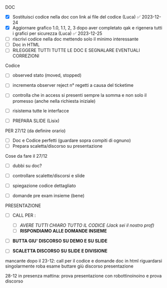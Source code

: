 DOC
- [x] Sostituisci codice nella doc con link ai file del codice (Luca) ✅ 2023-12-24
- [x] Aggiornare grafico 1.0, 1.1, 2, 3 dopo aver completato qak e rigenera tutti i grafici per sicurezza (Luca) ✅ 2023-12-25
- [ ] riscrivi codice nella doc mettendo solo il minimo interessante
- [ ] Doc in HTML
- [ ] RILEGGERE TUTTI TUTTE LE DOC E SEGNALARE EVENTUALI CORREZIONI

Codice
- [ ] observed stato (moved, stopped)
- [ ] incrementa observer reject n° regetti a causa del ticketime
- [ ] controlla che in access si presenti sempre la somma e non solo il promesso (anche nella richiesta iniziale)
- [ ] risistema tutte le interfacce


 - [ ] PREPARA SLIDE (Lisix)

PER 27/12 (da definire orario)
 - [ ] Doc e Codice perfetti (guardare sopra compiti di ognuno)
 - [ ] Prepara scaletta/discorso su presentazione

Cose da fare il 27/12
 - [ ] dubbi su doc?
 - [ ] controllare scalette/discorsi e slide
 - [ ] spiegazione codice dettagliato 
 - [ ] domande pre exam insieme (bene)


PRESENTAZIONE
- [ ] CALL PER : 
	- [ ] *AVERE TUTTI CHIARO TUTTO IL CODICE (Jack sei il nostro prof)*
	- [ ] **RISPONDIAMO ALLE DOMANDE INSIEME**
- [ ] **BUTTA GIU' DISCORSO SU DEMO E SU SLIDE**
- [ ] **SCALETTA DISCORSO SU SLIDE E DIVISIONE**


mancante dopo il 23-12: 
call per il codice e domande
doc in html
riguardarsi singolarmente roba esame
buttare giù discorso presentazione

28-12 in presenza mattina: 
prova presentazione con robottinoinoino
e prova discorso


